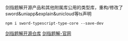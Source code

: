 剑指题解开源产品和其他附属库公用的类型库，重构/修改了sword&uniapp&explain&unicloud等ts声明

```
npm i sword-typescript-type-core --save-dev
```

[剑指题解开源仓库](https://github.com/swordCodePractice)
[剑指题解-官网](https://swordcodepractice.github.io/website/#/)
